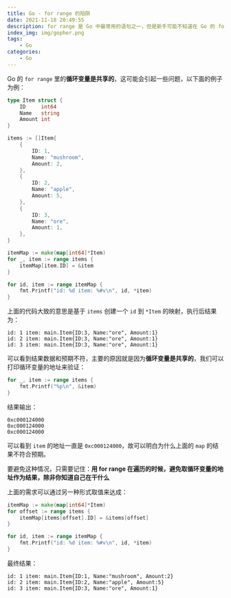 ```yaml
---
title: Go - for range 的陷阱
date: 2021-11-18 20:49:55
description: for range 是 Go 中最常用的语句之一，但是新手可能不知道在 Go 的 for range 里的中循环变量是共享的。这可能会引起一些问题。
index_img: img/gopher.png
tags: 
    - Go
categories:
    - Go
---
```


Go 的 `for range` 里的**循环变量是共享的**，这可能会引起一些问题，以下面的例子为例：


```go
type Item struct {
	ID     int64
	Name   string
	Amount int
}

items := []Item{
    {
        ID: 1,
        Name: "mushroom",
        Amount: 2,
    },
    {
        ID: 2,
        Name: "apple",
        Amount: 5,
    },
    {
        ID: 3,
        Name: "ore",
        Amount: 1,
    },
}

itemMap := make(map[int64]*Item)
for _, item := range items {
    itemMap[item.ID] = &item
}

for id, item := range itemMap {
    fmt.Printf("id: %d item: %#v\n", id, *item)
}
```

上面的代码大致的意思是基于 `items` 创建一个 `id` 到 `*Item` 的映射，执行后结果为：

```
id: 1 item: main.Item{ID:3, Name:"ore", Amount:1}
id: 2 item: main.Item{ID:3, Name:"ore", Amount:1}
id: 3 item: main.Item{ID:3, Name:"ore", Amount:1}
```

可以看到结果数据和预期不符，主要的原因就是因为**循环变量是共享的**，我们可以打印循环变量的地址来验证：

```go
for _, item := range items {
    fmt.Printf("%p\n", &item)
}
```

结果输出：

```
0xc000124000
0xc000124000
0xc000124000
```

可以看到 `item` 的地址一直是 `0xc000124000`，故可以明白为什么上面的 `map` 的结果不符合预期。

要避免这种情况，只需要记住：**用 for range 在遍历的时候，避免取循环变量的地址作为结果，除非你知道自己在干什么**

上面的需求可以通过另一种形式取值来达成：

```go
itemMap := make(map[int64]*Item)
for offset := range items {
    itemMap[items[offset].ID] = &items[offset]
}

for id, item := range itemMap {
    fmt.Printf("id: %d item: %#v\n", id, *item)
}
```

最终结果：

```
id: 1 item: main.Item{ID:1, Name:"mushroom", Amount:2}
id: 2 item: main.Item{ID:2, Name:"apple", Amount:5}
id: 3 item: main.Item{ID:3, Name:"ore", Amount:1}
```
